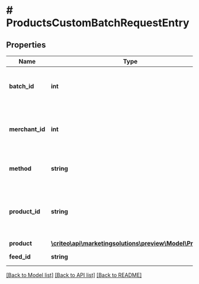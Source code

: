# # ProductsCustomBatchRequestEntry

## Properties

Name | Type | Description | Notes
------------ | ------------- | ------------- | -------------
**batch_id** | **int** | An entry ID, unique within the batch request. | [optional]
**merchant_id** | **int** | The ID of the managing account. Criteo: the partnerId. |
**method** | **string** | The method of the batch entry. |
**product_id** | **string** | The Product ID to delete. Only defined if the method is delete. | [optional]
**product** | [**\criteo\api\marketingsolutions\preview\Model\Product**](Product.md) |  | [optional]
**feed_id** | **string** | Not used by Criteo. | [optional]

[[Back to Model list]](../../README.md#models) [[Back to API list]](../../README.md#endpoints) [[Back to README]](../../README.md)
